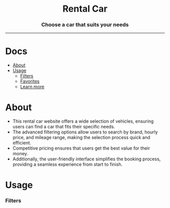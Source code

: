 <h1 align="center">Rental Car</h1>
<h3 align="center">Choose a car that suits your needs</h3>
<hr>

# Docs

- [About](#about)
- [Usage](#usage)
  - [Filters](#filters)
  - [Favorites](#favorites)
  - [Learn more](#learn-more)

# About

- This rental car website offers a wide selection of vehicles, ensuring users can find a car that fits their specific needs.
- The advanced filtering options allow users to search by brand, hourly price, and mileage range, making the selection process quick and efficient.
- Competitive pricing ensures that users get the best value for their money.
- Additionally, the user-friendly interface simplifies the booking process, providing a seamless experience from start to finish.

# Usage

### Filters
